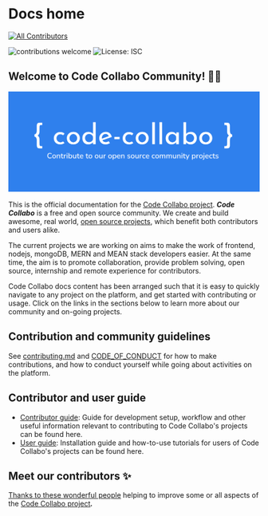 # Docs home

[![All Contributors](https://img.shields.io/badge/all_contributors-3-orange.svg?style=flat-square)](./#contributors-)

![contributions welcome](https://img.shields.io/badge/contributions-welcome-brightgreen.svg?style=flat) ![License: ISC](https://img.shields.io/badge/License-ISC-blue.svg)

## Welcome to Code Collabo Community! 👋🏽

![Code collabo docs header image](https://github.com/Ifycode/Ifycode/blob/main/code-collabo-github.png)

This is the official documentation for the [Code Collabo project](https://github.com/code-collabo). ***Code Collabo*** is a free and open source community. We create and build awesome, real world, [open source projects](https://code-collabo.gitbook.io/docs/contributor-guide/contributor-guide), which benefit both contributors and users alike. 

The current projects we are working on aims to make the work of frontend, nodejs, mongoDB, MERN and MEAN stack developers easier. At the same time, the aim is to promote collaboration, provide problem solving, open source, internship and remote experience for contributors. 

Code Collabo docs content has been arranged such that it is easy to quickly navigate to any project on the platform, and get started with contributing or usage. Click on the links in the sections below to learn more about our community and on-going projects.

## Contribution and community guidelines

See [contributing.md](https://github.com/code-collabo/docs/blob/main/contributing.md) and [CODE\_OF\_CONDUCT](https://github.com/code-collabo/docs/blob/main/CODE_OF_CONDUCT.md) for how to make contributions, and how to conduct yourself while going about activities on the platform.

## Contributor and user guide

* [Contributor guide](https://github.com/code-collabo/docs/tree/main/contributor-guide): Guide for development setup, workflow and other useful information relevant to contributing to Code Collabo's projects can be found here.
* [User guide](https://github.com/code-collabo/docs/tree/main/user-guide): Installation guide and how-to-use tutorials for users of Code Collabo's projects can be found here.

## Meet our contributors ✨

[Thanks to these wonderful people](https://code-collabo.gitbook.io/docs-code-collabo/meet-our-awesome-contributors/all-contributors) helping to improve some or all aspects of the [Code Collabo project](https://github.com/code-collabo)_**.**_

